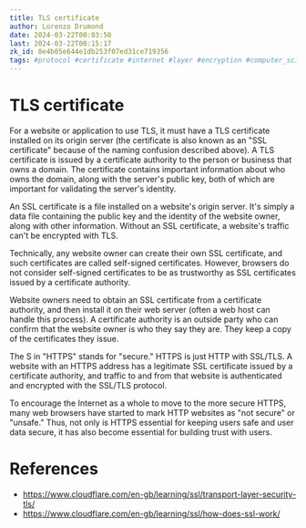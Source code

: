 ```yaml
---
title: TLS certificate
author: Lorenzo Drumond
date: 2024-03-22T00:03:50
last: 2024-03-22T00:15:17
zk_id: 8e4b05e644e1db253f07ed31ce719356
tags: #protocol #certificate #internet #layer #encryption #computer_science #authority #security #https #web #transport #tls
---
```



# TLS certificate
For a website or application to use TLS, it must have a TLS certificate installed on its origin server (the certificate is also known as an "SSL certificate" because of the naming confusion described above). A TLS certificate is issued by a certificate authority to the person or business that owns a domain. The certificate contains important information about who owns the domain, along with the server's public key, both of which are important for validating the server's identity.

An SSL certificate is a file installed on a website's origin server. It's simply a data file containing the public key and the identity of the website owner, along with other information. Without an SSL certificate, a website's traffic can't be encrypted with TLS.

Technically, any website owner can create their own SSL certificate, and such certificates are called self-signed certificates. However, browsers do not consider self-signed certificates to be as trustworthy as SSL certificates issued by a certificate authority.

Website owners need to obtain an SSL certificate from a certificate authority, and then install it on their web server (often a web host can handle this process). A certificate authority is an outside party who can confirm that the website owner is who they say they are. They keep a copy of the certificates they issue.

The S in "HTTPS" stands for "secure." HTTPS is just HTTP with SSL/TLS. A website with an HTTPS address has a legitimate SSL certificate issued by a certificate authority, and traffic to and from that website is authenticated and encrypted with the SSL/TLS protocol.

To encourage the Internet as a whole to move to the more secure HTTPS, many web browsers have started to mark HTTP websites as "not secure" or "unsafe." Thus, not only is HTTPS essential for keeping users safe and user data secure, it has also become essential for building trust with users.

# References
- https://www.cloudflare.com/en-gb/learning/ssl/transport-layer-security-tls/
- https://www.cloudflare.com/en-gb/learning/ssl/how-does-ssl-work/
